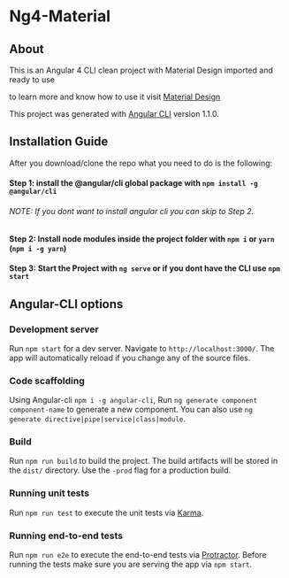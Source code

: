 # Ng4-Material

## About

This is an Angular 4 CLI clean project with Material Design imported and ready to use

to learn more and know how to use it visit [Material Design](https://material.angular.io)

This project was generated with [Angular CLI](https://github.com/angular/angular-cli) version 1.1.0.

## Installation Guide

After you download/clone the repo what you need to do is the following:

#### Step 1: install the @angular/cli global package with `npm install -g @angular/cli`
###### NOTE: If you dont want to install angular cli you can skip to Step 2. 

#### Step 2: Install node modules inside the project folder with `npm i` or `yarn` (`npm i -g yarn`)

#### Step 3: Start the Project with `ng serve` or if you dont have the CLI use `npm start`

## Angular-CLI options

### Development server

Run `npm start` for a dev server. Navigate to `http://localhost:3000/`. The app will automatically reload if you change any of the source files.

### Code scaffolding
Using Angular-cli `npm i -g angular-cli`,
Run `ng generate component component-name` to generate a new component. You can also use `ng generate directive|pipe|service|class|module`.

### Build

Run `npm run build` to build the project. The build artifacts will be stored in the `dist/` directory. Use the `-prod` flag for a production build.

### Running unit tests

Run `npm run test` to execute the unit tests via [Karma](https://karma-runner.github.io).

### Running end-to-end tests

Run `npm run e2e` to execute the end-to-end tests via [Protractor](http://www.protractortest.org/).
Before running the tests make sure you are serving the app via `npm start`.
